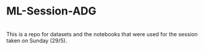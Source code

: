 # ML-Session-ADG
<br>
This is a repo for datasets and the notebooks that were used for the session taken on Sunday (29/5).
